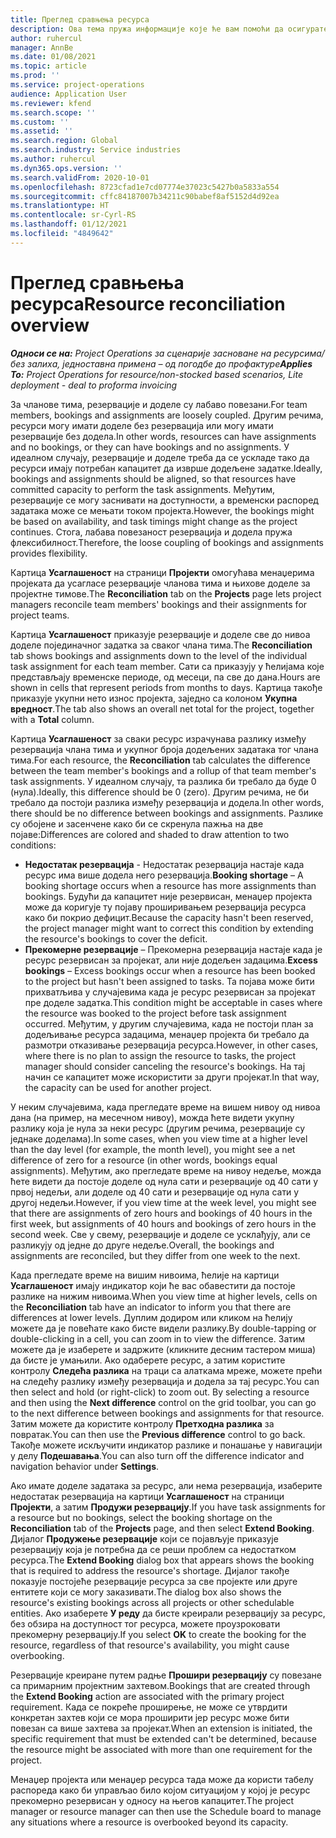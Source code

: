 ```yaml
---
title: Преглед сравњења ресурса
description: Ова тема пружа информације које ће вам помоћи да осигурате усклађивање резервација ресурса и задатака за пројекте.
author: ruhercul
manager: AnnBe
ms.date: 01/08/2021
ms.topic: article
ms.prod: ''
ms.service: project-operations
audience: Application User
ms.reviewer: kfend
ms.search.scope: ''
ms.custom: ''
ms.assetid: ''
ms.search.region: Global
ms.search.industry: Service industries
ms.author: ruhercul
ms.dyn365.ops.version: ''
ms.search.validFrom: 2020-10-01
ms.openlocfilehash: 8723cfad1e7cd07774e37023c5427b0a5833a554
ms.sourcegitcommit: cffc84187007b34211c90babef8af5152d4d92ea
ms.translationtype: HT
ms.contentlocale: sr-Cyrl-RS
ms.lasthandoff: 01/12/2021
ms.locfileid: "4849642"
---
```

# <a name="resource-reconciliation-overview"></a><span data-ttu-id="ab53a-103">Преглед сравњења ресурса</span><span class="sxs-lookup"><span data-stu-id="ab53a-103">Resource reconciliation overview</span></span>

<span data-ttu-id="ab53a-104">_**Односи се на:** Project Operations за сценарије засноване на ресурсима/без залиха, једноставна примена – од погодбе до профактуре_</span><span class="sxs-lookup"><span data-stu-id="ab53a-104">_**Applies To:** Project Operations for resource/non-stocked based scenarios, Lite deployment - deal to proforma invoicing_</span></span>

<span data-ttu-id="ab53a-105">За чланове тима, резервације и доделе су лабаво повезани.</span><span class="sxs-lookup"><span data-stu-id="ab53a-105">For team members, bookings and assignments are loosely coupled.</span></span> <span data-ttu-id="ab53a-106">Другим речима, ресурси могу имати доделе без резервација или могу имати резервације без додела.</span><span class="sxs-lookup"><span data-stu-id="ab53a-106">In other words, resources can have assignments and no bookings, or they can have bookings and no assignments.</span></span> <span data-ttu-id="ab53a-107">У идеалном случају, резервације и доделе треба да се ускладе тако да ресурси имају потребан капацитет да изврше додељене задатке.</span><span class="sxs-lookup"><span data-stu-id="ab53a-107">Ideally, bookings and assignments should be aligned, so that resources have committed capacity to perform the task assignments.</span></span> <span data-ttu-id="ab53a-108">Међутим, резервације се могу заснивати на доступности, а временски распоред задатака може се мењати током пројекта.</span><span class="sxs-lookup"><span data-stu-id="ab53a-108">However, the bookings might be based on availability, and task timings might change as the project continues.</span></span> <span data-ttu-id="ab53a-109">Стога, лабава повезаност резервација и додела пружа флексибилност.</span><span class="sxs-lookup"><span data-stu-id="ab53a-109">Therefore, the loose coupling of bookings and assignments provides flexibility.</span></span>

<span data-ttu-id="ab53a-110">Картица **Усаглашеност** на страници **Пројекти** омогућава менаџерима пројеката да усагласе резервације чланова тима и њихове доделе за пројектне тимове.</span><span class="sxs-lookup"><span data-stu-id="ab53a-110">The **Reconciliation** tab on the **Projects** page lets project managers reconcile team members' bookings and their assignments for project teams.</span></span>

<span data-ttu-id="ab53a-111">Картица **Усаглашеност** приказује резервације и доделе све до нивоа доделе појединачног задатка за сваког члана тима.</span><span class="sxs-lookup"><span data-stu-id="ab53a-111">The **Reconciliation** tab shows bookings and assignments down to the level of the individual task assignment for each team member.</span></span> <span data-ttu-id="ab53a-112">Сати са приказују у ћелијама које представљају временске периоде, од месеци, па све до дана.</span><span class="sxs-lookup"><span data-stu-id="ab53a-112">Hours are shown in cells that represent periods from months to days.</span></span> <span data-ttu-id="ab53a-113">Картица такође приказује укупни нето износ пројекта, заједно са колоном **Укупна вредност**.</span><span class="sxs-lookup"><span data-stu-id="ab53a-113">The tab also shows an overall net total for the project, together with a **Total** column.</span></span>

<span data-ttu-id="ab53a-114">Картица **Усаглашеност** за сваки ресурс израчунава разлику између резервација члана тима и укупног броја додељених задатака тог члана тима.</span><span class="sxs-lookup"><span data-stu-id="ab53a-114">For each resource, the **Reconciliation** tab calculates the difference between the team member's bookings and a rollup of that team member's task assignments.</span></span> <span data-ttu-id="ab53a-115">У идеалном случају, та разлика би требало да буде 0 (нула).</span><span class="sxs-lookup"><span data-stu-id="ab53a-115">Ideally, this difference should be 0 (zero).</span></span> <span data-ttu-id="ab53a-116">Другим речима, не би требало да постоји разлика између резервација и додела.</span><span class="sxs-lookup"><span data-stu-id="ab53a-116">In other words, there should be no difference between bookings and assignments.</span></span> <span data-ttu-id="ab53a-117">Разлике су обојене и засенчене како би се скренула пажња на две појаве:</span><span class="sxs-lookup"><span data-stu-id="ab53a-117">Differences are colored and shaded to draw attention to two conditions:</span></span>

- <span data-ttu-id="ab53a-118">**Недостатак резервација** - Недостатак резервација настаје када ресурс има више додела него резервација.</span><span class="sxs-lookup"><span data-stu-id="ab53a-118">**Booking shortage** – A booking shortage occurs when a resource has more assignments than bookings.</span></span> <span data-ttu-id="ab53a-119">Будући да капацитет није резервисан, менаџер пројекта може да коригује ту појаву проширивањем резервација ресурса како би покрио дефицит.</span><span class="sxs-lookup"><span data-stu-id="ab53a-119">Because the capacity hasn't been reserved, the project manager might want to correct this condition by extending the resource's bookings to cover the deficit.</span></span>
- <span data-ttu-id="ab53a-120">**Прекомерне резервације** – Прекомерна резервација настаје када је ресурс резервисан за пројекат, али није додељен задацима.</span><span class="sxs-lookup"><span data-stu-id="ab53a-120">**Excess bookings** – Excess bookings occur when a resource has been booked to the project but hasn't been assigned to tasks.</span></span> <span data-ttu-id="ab53a-121">Та појава може бити прихватљива у случајевима када је ресурс резервисан за пројекат пре доделе задатка.</span><span class="sxs-lookup"><span data-stu-id="ab53a-121">This condition might be acceptable in cases where the resource was booked to the project before task assignment occurred.</span></span> <span data-ttu-id="ab53a-122">Међутим, у другим случајевима, када не постоји план за додељивање ресурса задацима, менаџер пројекта би требало да размотри отказивање резервација ресурса.</span><span class="sxs-lookup"><span data-stu-id="ab53a-122">However, in other cases, where there is no plan to assign the resource to tasks, the project manager should consider canceling the resource's bookings.</span></span> <span data-ttu-id="ab53a-123">На тај начин се капацитет може искористити за други пројекат.</span><span class="sxs-lookup"><span data-stu-id="ab53a-123">In that way, the capacity can be used for another project.</span></span>

<span data-ttu-id="ab53a-124">У неким случајевима, када прегледате време на вишем нивоу од нивоа дана (на пример, на месечном нивоу), можда ћете видети укупну разлику која је нула за неки ресурс (другим речима, резервације су једнаке доделама).</span><span class="sxs-lookup"><span data-stu-id="ab53a-124">In some cases, when you view time at a higher level than the day level (for example, the month level), you might see a net difference of zero for a resource (in other words, bookings equal assignments).</span></span> <span data-ttu-id="ab53a-125">Међутим, ако прегледате време на нивоу недеље, можда ћете видети да постоје доделе од нула сати и резервације од 40 сати у првој недељи, али доделе од 40 сати и резервације од нула сати у другој недељи.</span><span class="sxs-lookup"><span data-stu-id="ab53a-125">However, if you view time at the week level, you might see that there are assignments of zero hours and bookings of 40 hours in the first week, but assignments of 40 hours and bookings of zero hours in the second week.</span></span> <span data-ttu-id="ab53a-126">Све у свему, резервације и доделе се усклађују, али се разликују од једне до друге недеље.</span><span class="sxs-lookup"><span data-stu-id="ab53a-126">Overall, the bookings and assignments are reconciled, but they differ from one week to the next.</span></span>

<span data-ttu-id="ab53a-127">Када прегледате време на вишим нивоима, ћелије на картици **Усаглашеност** имају индикатор који ће вас обавестити да постоје разлике на нижим нивоима.</span><span class="sxs-lookup"><span data-stu-id="ab53a-127">When you view time at higher levels, cells on the **Reconciliation** tab have an indicator to inform you that there are differences at lower levels.</span></span> <span data-ttu-id="ab53a-128">Дуплим додиром или кликом на ћелију можете да је повећате како бисте видели разлику.</span><span class="sxs-lookup"><span data-stu-id="ab53a-128">By double-tapping or double-clicking in a cell, you can zoom in to view the difference.</span></span> <span data-ttu-id="ab53a-129">Затим можете да је изаберете и задржите (кликните десним тастером миша) да бисте је умањили. Ако одаберете ресурс, а затим користите контролу **Следећа разлика** на траци са алаткама мреже, можете прећи на следећу разлику између резервација и додела за тај ресурс.</span><span class="sxs-lookup"><span data-stu-id="ab53a-129">You can then select and hold (or right-click) to zoom out. By selecting a resource and then using the **Next difference** control on the grid toolbar, you can go to the next difference between bookings and assignments for that resource.</span></span> <span data-ttu-id="ab53a-130">Затим можете да користите контролу **Претходна разлика** за повратак.</span><span class="sxs-lookup"><span data-stu-id="ab53a-130">You can then use the **Previous difference** control to go back.</span></span> <span data-ttu-id="ab53a-131">Такође можете искључити индикатор разлике и понашање у навигацији у делу **Подешавања**.</span><span class="sxs-lookup"><span data-stu-id="ab53a-131">You can also turn off the difference indicator and navigation behavior under **Settings**.</span></span>

<span data-ttu-id="ab53a-132">Ако имате доделе задатака за ресурс, али нема резервација, изаберите недостатак резервација на картици **Усаглашеност** на страници **Пројекти**, а затим **Продужи резервацију**.</span><span class="sxs-lookup"><span data-stu-id="ab53a-132">If you have task assignments for a resource but no bookings, select the booking shortage on the **Reconciliation** tab of the **Projects** page, and then select **Extend Booking**.</span></span> <span data-ttu-id="ab53a-133">Дијалог **Продужење резервације** који се појављује приказује резервацију која је потребна да се реши проблем са недостатком ресурса.</span><span class="sxs-lookup"><span data-stu-id="ab53a-133">The **Extend Booking** dialog box that appears shows the booking that is required to address the resource's shortage.</span></span> <span data-ttu-id="ab53a-134">Дијалог такође показује постојеће резервације ресурса за све пројекте или друге ентитете који се могу заказивати.</span><span class="sxs-lookup"><span data-stu-id="ab53a-134">The dialog box also shows the resource's existing bookings across all projects or other schedulable entities.</span></span> <span data-ttu-id="ab53a-135">Ако изаберете **У реду** да бисте креирали резервацију за ресурс, без обзира на доступност тог ресурса, можете проузроковати прекомерну резервацију.</span><span class="sxs-lookup"><span data-stu-id="ab53a-135">If you select **OK** to create the booking for the resource, regardless of that resource's availability, you might cause overbooking.</span></span>

<span data-ttu-id="ab53a-136">Резервације креиране путем радње **Прошири резервацију** су повезане са примарним пројектним захтевом.</span><span class="sxs-lookup"><span data-stu-id="ab53a-136">Bookings that are created through the **Extend Booking** action are associated with the primary project requirement.</span></span> <span data-ttu-id="ab53a-137">Када се покреће проширење, не може се утврдити конкретан захтев који се мора проширити јер ресурс може бити повезан са више захтева за пројекат.</span><span class="sxs-lookup"><span data-stu-id="ab53a-137">When an extension is initiated, the specific requirement that must be extended can't be determined, because the resource might be associated with more than one requirement for the project.</span></span>

<span data-ttu-id="ab53a-138">Менаџер пројекта или менаџер ресурса тада може да користи табелу распореда како би управљао било којом ситуацијом у којој је ресурс прекомерно резервисан у односу на његов капацитет.</span><span class="sxs-lookup"><span data-stu-id="ab53a-138">The project manager or resource manager can then use the Schedule board to manage any situations where a resource is overbooked beyond its capacity.</span></span>
